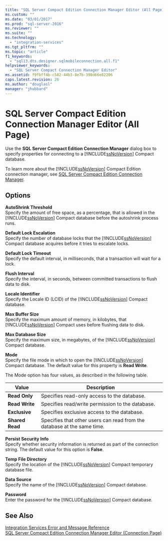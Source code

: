 ```yaml
---
title: "SQL Server Compact Edition Connection Manager Editor (All Page) | Microsoft Docs"
ms.custom: ""
ms.date: "03/01/2017"
ms.prod: "sql-server-2016"
ms.reviewer: ""
ms.suite: ""
ms.technology: 
  - "integration-services"
ms.tgt_pltfrm: ""
ms.topic: "article"
f1_keywords: 
  - "sql13.dts.designer.sqlmobileconnection.all.f1"
helpviewer_keywords: 
  - "SQL Server Compact Connection Manager Editor"
ms.assetid: f9fbff4b-c502-44b3-8e7b-398d66e82206
caps.latest.revision: 26
ms.author: "douglasl"
manager: "jhubbard"
---
```

# SQL Server Compact Edition Connection Manager Editor (All Page)
  Use the **SQL Server Compact Edition Connection Manager** dialog box to specify properties for connecting to a [!INCLUDE[ssNoVersion](../../advanced-analytics/r-services/includes/ssnoversion-md.md)] Compact database.  
  
 To learn more about the [!INCLUDE[ssNoVersion](../../advanced-analytics/r-services/includes/ssnoversion-md.md)] Compact Edition connection manager, see [SQL Server Compact Edition Connection Manager](../../integration-services/connection-manager/sql-server-compact-edition-connection-manager.md).  
  
## Options  
 **AutoShrink Threshold**  
 Specify the amount of free space, as a percentage, that is allowed in the [!INCLUDE[ssNoVersion](../../advanced-analytics/r-services/includes/ssnoversion-md.md)] Compact database before the autoshrink process runs.  
  
 **Default Lock Escalation**  
 Specify the number of database locks that the [!INCLUDE[ssNoVersion](../../advanced-analytics/r-services/includes/ssnoversion-md.md)] Compact database acquires before it tries to escalate locks.  
  
 **Default Lock Timeout**  
 Specify the default interval, in milliseconds, that a transaction will wait for a lock.  
  
 **Flush Interval**  
 Specify the interval, in seconds, between committed transactions to flush data to disk.  
  
 **Locale Identifier**  
 Specify the Locale ID (LCID) of the [!INCLUDE[ssNoVersion](../../advanced-analytics/r-services/includes/ssnoversion-md.md)] Compact database.  
  
 **Max Buffer Size**  
 Specify the maximum amount of memory, in kilobytes, that [!INCLUDE[ssNoVersion](../../advanced-analytics/r-services/includes/ssnoversion-md.md)] Compact uses before flushing data to disk.  
  
 **Max Database Size**  
 Specify the maximum size, in megabytes, of the [!INCLUDE[ssNoVersion](../../advanced-analytics/r-services/includes/ssnoversion-md.md)] Compact database.  
  
 **Mode**  
 Specify the file mode in which to open the [!INCLUDE[ssNoVersion](../../advanced-analytics/r-services/includes/ssnoversion-md.md)] Compact database. The default value for this property is **Read Write**.  
  
 The Mode option has four values, as described in the following table.  
  
|Value|Description|  
|-----------|-----------------|  
|**Read Only**|Specifies read-only access to the database.|  
|**Read Write**|Specifies read/write permission to the database.|  
|**Exclusive**|Specifies exclusive access to the database.|  
|**Shared Read**|Specifies that other users can read from the database at the same time.|  
  
 **Persist Security Info**  
 Specify whether security information is returned as part of the connection string. The default value for this option is **False**.  
  
 **Temp File Directory**  
 Specify the location of the [!INCLUDE[ssNoVersion](../../advanced-analytics/r-services/includes/ssnoversion-md.md)] Compact temporary database file.  
  
 **Data Source**  
 Specify the name of the [!INCLUDE[ssNoVersion](../../advanced-analytics/r-services/includes/ssnoversion-md.md)] Compact database.  
  
 **Password**  
 Enter the password for the [!INCLUDE[ssNoVersion](../../advanced-analytics/r-services/includes/ssnoversion-md.md)] Compact database.  
  
## See Also  
 [Integration Services Error and Message Reference](../../integration-services/integration-services-error-and-message-reference.md)   
 [SQL Server Compact Edition Connection Manager Editor &#40;Connection Page&#41;](../../integration-services/connection-manager/sql-server-compact-edition-connection-manager-editor-connection-page.md)  
  
  